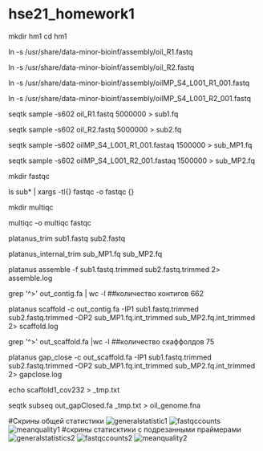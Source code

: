 # hse21_homework1

mkdir hm1
cd hm1

ln -s /usr/share/data-minor-bioinf/assembly/oil_R1.fastq

ln -s /usr/share/data-minor-bioinf/assembly/oil_R2.fastq

ln -s /usr/share/data-minor-bioinf/assembly/oilMP_S4_L001_R1_001.fastq

ln -s /usr/share/data-minor-bioinf/assembly/oilMP_S4_L001_R2_001.fastq


seqtk sample -s602 oil_R1.fastq 5000000 > sub1.fq

seqtk sample -s602 oil_R2.fastq 5000000 > sub2.fq

seqtk sample -s602 oilMP_S4_L001_R1_001.fastaq 1500000 > sub_MP1.fq

seqtk sample -s602 oilMP_S4_L001_R2_001.fastaq 1500000 > sub_MP2.fq


mkdir fastqc

ls sub* | xargs -tI{} fastqc -o fastqc {}

mkdir multiqc

multiqc -o multiqc fastqc


platanus_trim sub1.fastq sub2.fastq

platanus_internal_trim sub_MP1.fq sub_MP2.fq


platanus assemble -f sub1.fastq.trimmed sub2.fastq.trimmed 2> assemble.log

grep '^>' out_contig.fa | wc -l ##количество контигов 662

platanus scaffold -c out_contig.fa -IP1 sub1.fastq.trimmed sub2.fastq.trimmed -OP2 sub_MP1.fq.int_trimmed sub_MP2.fq.int_trimmed 2> scaffold.log

grep '^>' out_scaffold.fa |wc -l ##количество скаффолдов 75

platanus gap_close -c out_scaffold.fa -IP1 sub1.fastq.trimmed sub2.fastq.trimmed -OP2 sub_MP1.fq.int_trimmed sub_MP2.fq.int_trimmed 2> gapclose.log

echo scaffold1_cov232 > _tmp.txt

seqtk subseq out_gapClosed.fa _tmp.txt > oil_genome.fna


#Скрины общей статистики
![generalstatistic1](https://user-images.githubusercontent.com/91248425/137950277-1db5020e-9f1b-4e51-866e-21279044f24d.jpg)
![fastqccounts](https://user-images.githubusercontent.com/91248425/137950306-d1aff49f-0bfb-4c3a-a65d-1583a0d3818d.jpg)
![meanquality1](https://user-images.githubusercontent.com/91248425/137950329-b1a94435-ea87-4d61-8553-4b1d8307f9d1.jpg)
#скрины статисктики с подрезанными праймерами
![generalstatistics2](https://user-images.githubusercontent.com/91248425/137950483-23851441-0c07-4647-89c3-829fe521b3ee.jpg)
![fastqccounts2](https://user-images.githubusercontent.com/91248425/137950504-1ceaa65a-f006-4dac-81e6-df340d60b96a.jpg)
![meanquality2](https://user-images.githubusercontent.com/91248425/137950531-bc9d55b4-a5b1-4736-9263-804beddfac58.jpg)

